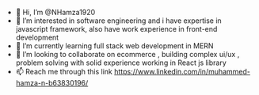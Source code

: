 - 👋 Hi, I’m @NHamza1920
- 👀 I’m interested in software engineering and i have expertise in javascript framework,  also have work experience in front-end development
- 🌱 I’m currently learning full stack web development in MERN 
- 💞️ I’m looking to collaborate on ecommerce , building complex ui/ux , problem solving with solid experience working in React js library
- 📫 Reach me through this link https://www.linkedin.com/in/muhammed-hamza-n-b63830196/

<!---
NHamza1920/NHamza1920 is a ✨ special ✨ repository because its `README.md` (this file) appears on your GitHub profile.
You can click the Preview link to take a look at your changes.
--->
